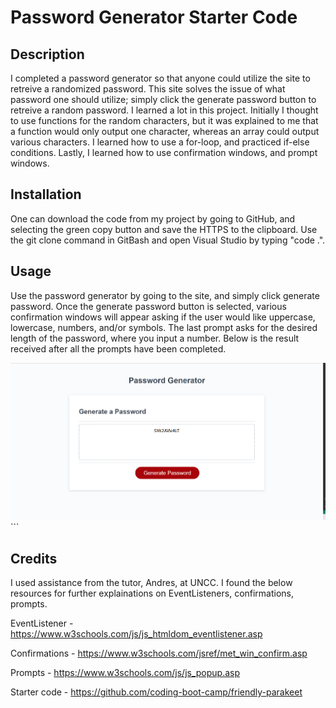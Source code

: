# Password Generator Starter Code

## Description

I completed a password generator so that anyone could utilize the site to retreive a randomized password. This site solves the issue of what password one should utilize; simply click the generate password button to retreive a random password. I learned a lot in this project. Initially I thought to use functions for the random characters, but it was explained to me that a function would only output one character, whereas an array could output various characters. I learned how to use a for-loop, and practiced if-else conditions. Lastly, I learned how to use confirmation windows, and prompt windows. 

## Installation

One can download the code from my project by going to GitHub, and selecting the green copy button and save the HTTPS to the clipboard. Use the git clone command in GitBash and open Visual Studio by typing "code .". 

## Usage

Use the password generator by going to the site, and simply click generate password. Once the generate password button is selected, various confirmation windows will appear asking if the user would like uppercase, lowercase, numbers, and/or symbols. The last prompt asks for the desired length of the password, where you input a number. Below is the result received after all the prompts have been completed.

![alt screenshot](./images/Password.png)
    ```

## Credits

I used assistance from the tutor, Andres, at UNCC. I found the below resources for further explainations on EventListeners, confirmations, prompts.

EventListener - https://www.w3schools.com/js/js_htmldom_eventlistener.asp

Confirmations - https://www.w3schools.com/jsref/met_win_confirm.asp

Prompts - https://www.w3schools.com/js/js_popup.asp

Starter code - https://github.com/coding-boot-camp/friendly-parakeet

